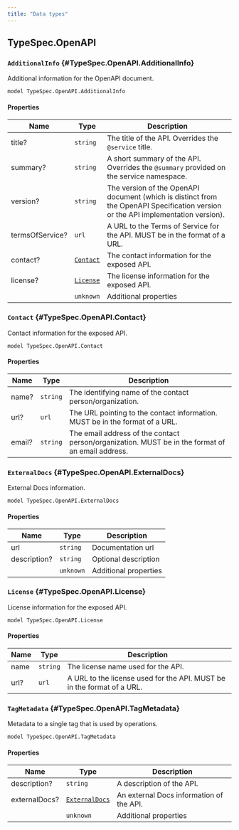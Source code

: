 ```yaml
---
title: "Data types"
---
```


## TypeSpec.OpenAPI

### `AdditionalInfo` {#TypeSpec.OpenAPI.AdditionalInfo}

Additional information for the OpenAPI document.

```typespec
model TypeSpec.OpenAPI.AdditionalInfo
```

#### Properties

| Name            | Type                                                  | Description                                                                                                                       |
| --------------- | ----------------------------------------------------- | --------------------------------------------------------------------------------------------------------------------------------- |
| title?          | `string`                                              | The title of the API. Overrides the `@service` title.                                                                             |
| summary?        | `string`                                              | A short summary of the API. Overrides the `@summary` provided on the service namespace.                                           |
| version?        | `string`                                              | The version of the OpenAPI document (which is distinct from the OpenAPI Specification version or the API implementation version). |
| termsOfService? | `url`                                                 | A URL to the Terms of Service for the API. MUST be in the format of a URL.                                                        |
| contact?        | [`Contact`](./data-types.md#TypeSpec.OpenAPI.Contact) | The contact information for the exposed API.                                                                                      |
| license?        | [`License`](./data-types.md#TypeSpec.OpenAPI.License) | The license information for the exposed API.                                                                                      |
|                 | `unknown`                                             | Additional properties                                                                                                             |

### `Contact` {#TypeSpec.OpenAPI.Contact}

Contact information for the exposed API.

```typespec
model TypeSpec.OpenAPI.Contact
```

#### Properties

| Name   | Type     | Description                                                                                      |
| ------ | -------- | ------------------------------------------------------------------------------------------------ |
| name?  | `string` | The identifying name of the contact person/organization.                                         |
| url?   | `url`    | The URL pointing to the contact information. MUST be in the format of a URL.                     |
| email? | `string` | The email address of the contact person/organization. MUST be in the format of an email address. |

### `ExternalDocs` {#TypeSpec.OpenAPI.ExternalDocs}

External Docs information.

```typespec
model TypeSpec.OpenAPI.ExternalDocs
```

#### Properties

| Name         | Type      | Description           |
| ------------ | --------- | --------------------- |
| url          | `string`  | Documentation url     |
| description? | `string`  | Optional description  |
|              | `unknown` | Additional properties |

### `License` {#TypeSpec.OpenAPI.License}

License information for the exposed API.

```typespec
model TypeSpec.OpenAPI.License
```

#### Properties

| Name | Type     | Description                                                            |
| ---- | -------- | ---------------------------------------------------------------------- |
| name | `string` | The license name used for the API.                                     |
| url? | `url`    | A URL to the license used for the API. MUST be in the format of a URL. |

### `TagMetadata` {#TypeSpec.OpenAPI.TagMetadata}

Metadata to a single tag that is used by operations.

```typespec
model TypeSpec.OpenAPI.TagMetadata
```

#### Properties

| Name          | Type                                                            | Description                              |
| ------------- | --------------------------------------------------------------- | ---------------------------------------- |
| description?  | `string`                                                        | A description of the API.                |
| externalDocs? | [`ExternalDocs`](./data-types.md#TypeSpec.OpenAPI.ExternalDocs) | An external Docs information of the API. |
|               | `unknown`                                                       | Additional properties                    |
